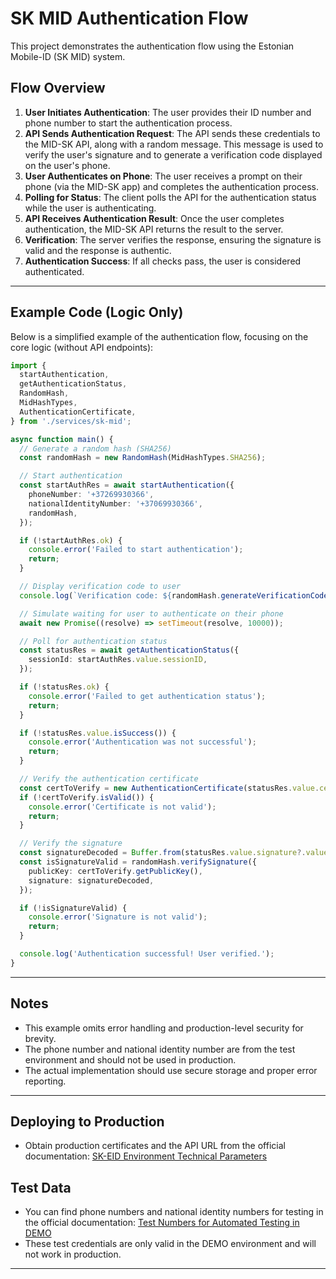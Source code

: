 # SK MID Authentication Flow

This project demonstrates the authentication flow using the Estonian Mobile-ID (SK MID) system.

## Flow Overview

1. **User Initiates Authentication**: The user provides their ID number and phone number to start the authentication process.
2. **API Sends Authentication Request**: The API sends these credentials to the MID-SK API, along with a random message. This message is used to verify the user's signature and to generate a verification code displayed on the user's phone.
3. **User Authenticates on Phone**: The user receives a prompt on their phone (via the MID-SK app) and completes the authentication process.
4. **Polling for Status**: The client polls the API for the authentication status while the user is authenticating.
5. **API Receives Authentication Result**: Once the user completes authentication, the MID-SK API returns the result to the server.
6. **Verification**: The server verifies the response, ensuring the signature is valid and the response is authentic.
7. **Authentication Success**: If all checks pass, the user is considered authenticated.

---

## Example Code (Logic Only)

Below is a simplified example of the authentication flow, focusing on the core logic (without API endpoints):

```ts
import {
  startAuthentication,
  getAuthenticationStatus,
  RandomHash,
  MidHashTypes,
  AuthenticationCertificate,
} from './services/sk-mid';

async function main() {
  // Generate a random hash (SHA256)
  const randomHash = new RandomHash(MidHashTypes.SHA256);

  // Start authentication
  const startAuthRes = await startAuthentication({
    phoneNumber: '+37269930366',
    nationalIdentityNumber: '+37069930366',
    randomHash,
  });

  if (!startAuthRes.ok) {
    console.error('Failed to start authentication');
    return;
  }

  // Display verification code to user
  console.log(`Verification code: ${randomHash.generateVerificationCode()}`);

  // Simulate waiting for user to authenticate on their phone
  await new Promise((resolve) => setTimeout(resolve, 10000));

  // Poll for authentication status
  const statusRes = await getAuthenticationStatus({
    sessionId: startAuthRes.value.sessionID,
  });

  if (!statusRes.ok) {
    console.error('Failed to get authentication status');
    return;
  }

  if (!statusRes.value.isSuccess()) {
    console.error('Authentication was not successful');
    return;
  }

  // Verify the authentication certificate
  const certToVerify = new AuthenticationCertificate(statusRes.value.cert!);
  if (!certToVerify.isValid()) {
    console.error('Certificate is not valid');
    return;
  }

  // Verify the signature
  const signatureDecoded = Buffer.from(statusRes.value.signature?.value!, 'base64');
  const isSignatureValid = randomHash.verifySignature({
    publicKey: certToVerify.getPublicKey(),
    signature: signatureDecoded,
  });

  if (!isSignatureValid) {
    console.error('Signature is not valid');
    return;
  }

  console.log('Authentication successful! User verified.');
}
```

---

## Notes
- This example omits error handling and production-level security for brevity.
- The phone number and national identity number are from the test environment and should not be used in production.
- The actual implementation should use secure storage and proper error reporting.

---

## Deploying to Production
- Obtain production certificates and the API URL from the official documentation: [SK-EID Environment Technical Parameters](https://github.com/SK-EID/MID/wiki/Environment-technical-parameters)


## Test Data
- You can find phone numbers and national identity numbers for testing in the official documentation: [Test Numbers for Automated Testing in DEMO](https://github.com/SK-EID/MID/wiki/Test-number-for-automated-testing-in-DEMO#personal-data-structure-overview-that-is-located-on-the-certificates-subject-field)
- These test credentials are only valid in the DEMO environment and will not work in production.

---
